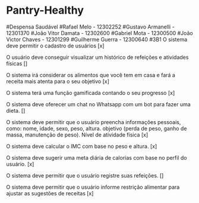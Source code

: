 # Pantry-Healthy
#Despensa Saudável
#Rafael Melo - 12302252
#Gustavo Armanelli - 12301370
#João Vitor Damata - 12302600
#Gabriel Mota - 12300500
#João Victor Chaves - 12301299
#Guilherme Guerra - 12300640
#3B1
O sistema deve permitir o cadastro de usuários [x]

O usuário deve conseguir visualizar um histórico de refeições e atividades físicas []

O sistema irá considerar os alimentos que você tem em casa e fará a receita mais atenta para o seu objetivo [x]

O sistema terá uma função gamificada contando o seu progresso [x]

O sistema deve oferecer um chat no Whatsapp com um bot para fazer uma dieta. []

O sistema deve permitir que o usuário preencha informações pessoais, como: nome, idade, sexo, peso, altura. objetivo (perda de peso, ganho de massa, manutenção de peso). Nível de atividade física [x]

O sistema deve calcular o IMC com base no peso e altura. [x]

O sistema deve sugerir uma meta diária de calorias com base no perfil do usuário. [x]

O sistema deve permitir que o usuário registre suas refeições. []

O sistema deve permitir que o usuário informe restrição alimentar para ajustar as sugestões de receitas [x]
